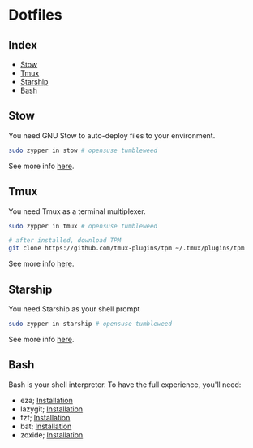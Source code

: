 # Dotfiles

## Index

- [Stow](#stow)
- [Tmux](#tmux)
- [Starship](#starship)
- [Bash](#bash)

## Stow

You need GNU Stow to auto-deploy files to your environment.

```bash
sudo zypper in stow # opensuse tumbleweed
```  

See more info [here](https://www.gnu.org/software/stow/manual/stow.html).

## Tmux

You need Tmux as a terminal multiplexer.

```bash
sudo zypper in tmux # opensuse tumbleweed

# after installed, download TPM
git clone https://github.com/tmux-plugins/tpm ~/.tmux/plugins/tpm
```

See more info [here](https://github.com/tmux/tmux/wiki/Installing).

## Starship

You need Starship as your shell prompt

```bash
sudo zypper in starship # opensuse tumbleweed
```

See more info [here](https://starship.rs/guide/).

## Bash

Bash is your shell interpreter. To have the full experience, you'll need:

- eza; [Installation](https://github.com/eza-community/eza/blob/main/INSTALL.md)
- lazygit; [Installation](https://github.com/jesseduffield/lazygit?tab=readme-ov-file#installation)
- fzf; [Installation](https://github.com/junegunn/fzf?tab=readme-ov-file#installation)
- bat; [Installation](https://github.com/sharkdp/bat?tab=readme-ov-file#installation)
- zoxide; [Installation](https://github.com/ajeetdsouza/zoxide?tab=readme-ov-file#installation)
